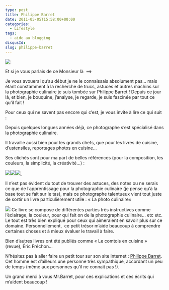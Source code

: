 ```yaml
---
type: post
title: Philippe Barret
date: 2011-05-05T15:58:00+00:00
categories:
  - Lifestyle
tags:
  - aide au blogging
disqusId:
slug: philippe-barret
---
```


[![](http://2.bp.blogspot.com/-GEl3AmPOpkc/TbnKQ3ywIXI/AAAAAAAAAFY/2ksks-s4zI0/s320/screen-capture.png)](http://2.bp.blogspot.com/-GEl3AmPOpkc/TbnKQ3ywIXI/AAAAAAAAAFY/2ksks-s4zI0/s1600/screen-capture.png)

Et si je vous parlais de ce Monsieur là  ==>

Je vous avouerai qu’au début je ne le connaissais absolument pas… mais étant constamment à la recherche de trucs, astuces et autres machins sur la photographie culinaire je suis tombée sur Philippe Barret ! Depuis ce jour là, et bien, je bouquine, j’analyse, je regarde, je suis fascinée par tout ce qu’il fait !

Pour ceux qui ne savent pas encore qui c’est, je vous invite à lire ce qui suit :

 Depuis quelques longues années déjà, ce photographe s’est spécialisé dans la photographie culinaire.

Il travaille aussi bien pour les grands chefs, que pour les livres de cuisine, d’ustensiles, reportages photos en cuisine…

Ses clichés sont pour ma part de belles références (pour la composition, les couleurs, la simplicité, la créativité…) :

[![](http://4.bp.blogspot.com/-GOpF5_YZ-9I/TbnL5ouY7aI/AAAAAAAAAFc/GKNQLgLth3s/s200/screen-capture-1.png)](http://4.bp.blogspot.com/-GOpF5_YZ-9I/TbnL5ouY7aI/AAAAAAAAAFc/GKNQLgLth3s/s1600/screen-capture-1.png)[![](http://3.bp.blogspot.com/-geqJvJVL3Os/TbnL7UqpsyI/AAAAAAAAAFg/EqCkp8A4R3A/s200/screen-capture-2.png)](http://3.bp.blogspot.com/-geqJvJVL3Os/TbnL7UqpsyI/AAAAAAAAAFg/EqCkp8A4R3A/s1600/screen-capture-2.png)[![](http://2.bp.blogspot.com/-56RF5SM2UIg/TbnL9E7blMI/AAAAAAAAAFk/Sf7hp-59ESk/s200/screen-capture-3.png) ](http://2.bp.blogspot.com/-56RF5SM2UIg/TbnL9E7blMI/AAAAAAAAAFk/Sf7hp-59ESk/s1600/screen-capture-3.png)

Il n’est pas évident du tout de trouver des astuces, des notes ou ne serais ce que de l’apprentissage pour la photographie culinaire (je pense qu’à la base tout se fait sur le tas), mais ce photographe talentueux vient tout juste de sortir un livre particulièrement utile : « La photo culinaire«

[![](http://3.bp.blogspot.com/-dHVddTaZ_ks/TbnM8UsZT_I/AAAAAAAAAFo/kIFIUBZvFwE/s320/screen-capture-4.png)](http://3.bp.blogspot.com/-dHVddTaZ_ks/TbnM8UsZT_I/AAAAAAAAAFo/kIFIUBZvFwE/s1600/screen-capture-4.png)
Ce livre se compose de différentes parties très instructives comme l’éclairage, la couleur, pour qui fait on de la photographie culinaire… etc etc. Le tout est très bien expliqué pour ceux qui aimeraient en savoir plus sur ce domaine. Personnellement,  ce petit trésor m’aide beaucoup à comprendre certaines choses et à mieux évaluer le travail à faire.

Bien d’autres livres ont été publiés comme « Le comtois en cuisine » (revue), Éric Fréchon…

N’hésitez pas à aller faire un petit tour sur son site internet : [Philippe Barret](http://www.philippebarret.com/). Cet homme est d’ailleurs une personne très sympathique, accordant un peu de temps (même aux personnes qu’il ne connait pas !).

Un grand merci à vous Mr.Barret, pour ces explications et ces écrits qui m’aident beaucoup !